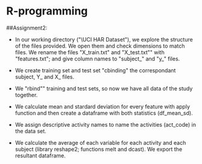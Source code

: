 R-programming
=============
##Assignment2:

* In our working directory ("\\UCI HAR Dataset"), we explore the structure of the files provided. We open them and check dimensions to match files. We rename the files "X_train.txt" and "X_test.txt"" with "features.txt"; and give column names to "subject_" and "y_" files.

* We create training set and test set "cbinding" the correspondant subject, Y_ and X_ files.

* We "rbind"" training and test sets, so now we have all data of the study together.

* We calculate mean and stardard deviation  for every feature with apply function and then create a dataframe with both statistics (df_mean_sd).

* We assign descriptive activity names to name the activities (act_code) in the data set.

* We calculate the average of each variable for each activity and each subject (library reshape2; functions melt and dcast). We export the resultant dataframe.
